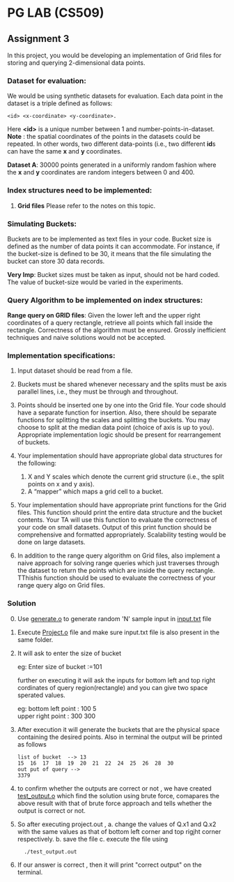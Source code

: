 # PG LAB (CS509)

## Assignment 3

In this project, you would be developing an implementation of Grid files for storing and querying 2-dimensional data points.

### Dataset for evaluation:

We would be using synthetic datasets for evaluation. Each data point in the dataset is a triple defined as follows: 

    <id> <x-coordinate> <y-coordinate>. 
  
Here **\<id\>** is a unique number between 1 and number-points-in-dataset. 
**Note** : the spatial coordinates of the points in the datasets could be repeated. In other words, two different data-points (i.e., two different **id**s can have the same **x** and **y** coordinates.

**Dataset A**: 30000 points generated in a uniformly random fashion where the **x** and **y** coordinates are random integers between 0 and 400.

### Index structures need to be implemented:

1. **Grid files** Please refer to the notes on this topic.

### Simulating Buckets:

Buckets are to be implemented as text files in your code. Bucket size is defined as the number of data points it
can accommodate. For instance, if the bucket-size is defined to be 30, it means that the file simulating the bucket
can store 30 data records. 

**Very Imp**: Bucket sizes must be taken as input, should not be hard coded. The value of bucket-size would be varied in the experiments.

### Query Algorithm to be implemented on index structures:

**Range query on GRID files**: Given the lower left and the upper right coordinates of a query rectangle, retrieve
all points which fall inside the rectangle. Correctness of the algorithm must be ensured. Grossly inefficient
techniques and naive solutions would not be accepted.

### Implementation specifications:

1.  Input dataset should be read from a file.

2.  Buckets must be shared whenever necessary and the splits must be axis parallel lines, i.e., they must be through and throughout.
  
3.  Points should be inserted one by one into the Grid file. Your code should have a separate function for insertion. Also, there should be separate functions for splitting the scales and splitting the buckets. You may choose to split at the median data point (choice of axis is up to you). Appropriate implementation logic should be present for rearrangement of buckets.
 
4.  Your implementation should have appropriate global data structures for the following: 
    1.  X and Y scales which denote the current grid structure (i.e., the split points on x and y axis).
    2.  A “mapper” which maps a grid cell to a bucket.
 
5.  Your implementation should have appropriate print functions for the Grid files. This function should print the entire data structure and the bucket contents. Your TA will use this function to evaluate the correctness of your code on small datasets. Output of this print function should be comprehensive and formatted
appropriately. Scalability testing would be done on large datasets.
 
6.  In addition to the range query algorithm on Grid files, also implement a naive approach for solving range queries which just traverses through the dataset to return the points which are inside the query rectangle. TThishis function should be used to evaluate the correctness of your range query algo on Grid files.

### Solution 

0.  Use [generate.o](generate_input.o) to generate random 'N' sample input in [input.txt](input.txt) file

1.  Execute [Project.o](project.o) file and make sure input.txt file is also present in the same folder.

2.  It will ask to enter the size of bucket

    eg: Enter  size of bucket :=101

    further on executing it will ask the inputs for bottom left and top right cordinates of query region(rectangle) and you can give two space sperated values.

    eg: 
        bottom left point : 100 5   
        upper right point : 300 300
    
3. After execution it will generate the buckets that are the physical space containing the desired points.
   Also in terminal the output will be printed as follows

       list of bucket  --> 13
       15  16  17  18  19  20  21  22  24  25  26  28  30
       out put of query -->
       3379
       
4. to confirm whether the outputs are correct or not , we have created [test_output.o](test_output.o) which find the solution using brute force, comapares the above result with that of brute force approach and tells whether the output is correct or not.

5. So after executing project.out , 
   a. change the values of Q.x1 and Q.x2 with the same values as that of bottom left corner and top rigjht corner respectively.
   b. save the file
   c. execute the file using 
         
         ./test_output.out
      
6. If our answer is correct , then it will print "correct output" on the terminal.


